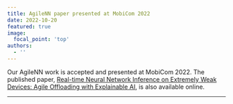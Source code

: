 ```yaml
---
title: AgileNN paper presented at MobiCom 2022
date: 2022-10-20
featured: true
image:
  focal_point: 'top'
authors:
  - ''
---
```


Our AgileNN work is accepted and presented at MobiCom 2022. The published paper, [Real-time Neural Network Inference on Extremely Weak Devices: Agile Offloading with Explainable AI](/publication/2022-agilenn/), is also available online.

<!--more-->

----------
